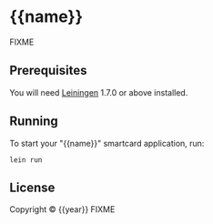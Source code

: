 # {{name}}

FIXME

## Prerequisites

You will need [Leiningen][1] 1.7.0 or above installed.

[1]: https://github.com/technomancy/leiningen

## Running

To start your "{{name}}" smartcard application, run:

    lein run

## License

Copyright © {{year}} FIXME
